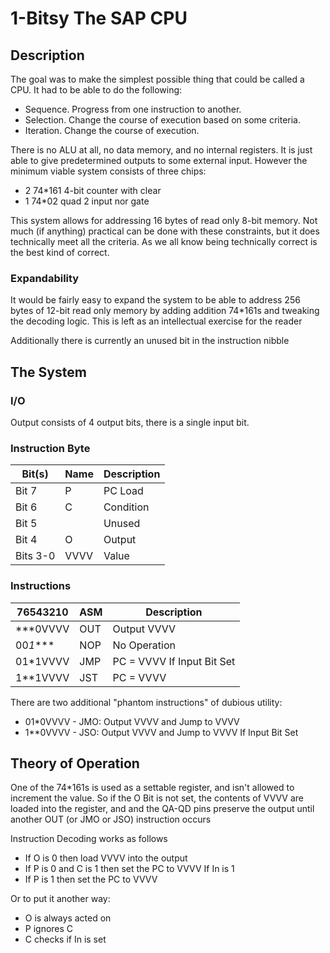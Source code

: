 # 1-Bitsy The SAP CPU

## Description 
The goal was to make the simplest possible thing that could be called a CPU.  It had to be able to do the following:

- Sequence.  Progress from one instruction to another.
- Selection. Change the course of execution based on some criteria.
- Iteration. Change the course of execution.

There is no ALU at all, no data memory, and no internal registers.  It is just able to give predetermined outputs to some external input.  However the minimum viable system consists of three chips:

- 2 74*161 4-bit counter with clear
- 1 74*02 quad 2 input nor gate

This system allows for addressing 16 bytes of read only 8-bit memory.  Not much (if anything) practical can be done with these constraints, but it does technically meet all the criteria.  As we all know being technically correct is the best kind of correct.


### Expandability 

It would be fairly easy to expand the system to be able to address 256 bytes of 12-bit read only memory by adding addition 74*161s and tweaking the decoding logic.  This is left as an intellectual exercise for the reader

Additionally there is currently an unused bit in the instruction nibble

## The System

### I/O

Output consists of 4 output bits, there is a single input bit.

### Instruction Byte

| Bit(s)   | Name | Description |
| -------- | ---- | ----------- |
| Bit  7   | P    | PC Load     |
| Bit  6   | C    | Condition   |
| Bit  5   |      | Unused      |
| Bit  4   | O    | Output      |
| Bits 3-0 | VVVV | Value       |


### Instructions

| 76543210 | ASM | Description                |
| -------- | --- | -------------------------- |     
| ***0VVVV | OUT | Output VVVV                | 
| 00*1**** | NOP | No Operation               | 
| 01*1VVVV | JMP | PC = VVVV If Input Bit Set | 
| 1**1VVVV | JST | PC = VVVV                  | 

There are two additional "phantom instructions" of dubious utility:

- 01*0VVVV - JMO: Output VVVV and Jump to VVVV
- 1**0VVVV - JSO: Output VVVV and Jump to VVVV If Input Bit Set

## Theory of Operation

One of the 74*161s is used as a settable register, and isn't allowed to increment the value. So if the O Bit is not set, the contents of VVVV are loaded into the register, and and the QA-QD pins preserve the output until another OUT (or JMO or JSO) instruction occurs

Instruction Decoding works as follows

- If O is 0 then load VVVV into the output 
- If P is 0 and C is 1 then set the PC to VVVV If In is 1
- If P is 1 then set the PC to VVVV

Or to put it another way:

- O is always acted on
- P ignores C
- C checks if In is set
